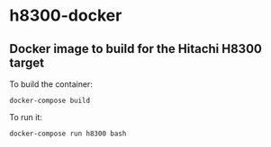 # h8300-docker
## Docker image to build for the Hitachi H8300 target

To build the container:

```
docker-compose build
```

To run it:

```
docker-compose run h8300 bash
```
